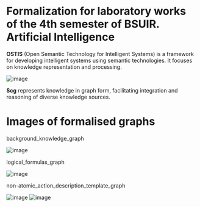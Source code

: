 # Formalization for laboratory works of the 4th semester of BSUIR. Artificial Intelligence
<b>OSTIS</b> (Open Semantic Technology for Intelligent Systems) is a framework for developing intelligent systems using semantic technologies. It focuses on knowledge representation and processing.

![image](https://github.com/user-attachments/assets/891eeacc-381b-4014-b6ce-218f3db149ff)



<b>Scg</b> represents knowledge in graph form, facilitating integration and reasoning of diverse knowledge sources.

# Images of formalised graphs
background_knowledge_graph

![image](https://github.com/user-attachments/assets/a4370670-81ee-4c7a-aaad-21bfc017bbc9)



logical_formulas_graph

![image](https://github.com/user-attachments/assets/181889f9-a69f-4395-bf9e-2ba8fa494e82)

non-atomic_action_description_template_graph

![image](https://github.com/user-attachments/assets/c6b96223-3e46-478a-8342-506e0aa6cfc0)
![image](https://github.com/user-attachments/assets/ded6c2d0-d391-4ad9-8f26-38f3a7ec0270)
